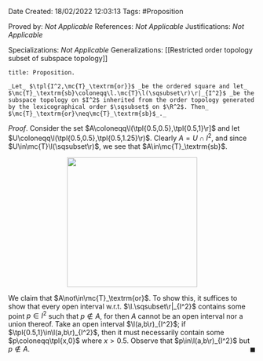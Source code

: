 <div class="topSpace"></div>

Date Created: 18/02/2022 12:03:13
Tags: #Proposition

Proved by: _Not Applicable_
References: _Not Applicable_
Justifications: _Not Applicable_

Specializations: _Not Applicable_
Generalizations: [[Restricted order topology subset of subspace topology]]

``` ad-Proposition
title: Proposition.

_Let_ $\tpl{I^2,\mc{T}_\textrm{or}}$ _be the ordered square and let_ $\mc{T}_\textrm{sb}\coloneqq\l.\mc{T}\l(\sqsubset\r)\r|_{I^2}$ _be the subspace topology on $I^2$ inherited from the order topology generated by the lexicographical order $\sqsubset$ on $\R^2$. Then_ $\mc{T}_\textrm{or}\neq\mc{T}_\textrm{sb}$_._

```

_Proof_. Consider the set $A\coloneqq\l(\tpl{0.5,0.5},\tpl{0.5,1}\r]$ and let $U\coloneqq\l(\tpl{0.5,0.5},\tpl{0.5,1.25}\r)$. Clearly $A=U\cap I^2$, and since $U\in\mc{T}\l(\sqsubset\r)$, we see that $A\in\mc{T}_\textrm{sb}$.

<center><img src="app://local/home/zhao/Dropbox/MathWiki/Images/2022-02-18_160458/image.svg", width=265></center>

We claim that $A\not\in\mc{T}_\textrm{or}$. To show this, it suffices to show that every open interval w.r.t. $\l.\sqsubset\r|_{I^2}$ contains some point $p\in I^2$ such that $p\not\in A$, for then $A$ cannot be an open interval nor a union thereof. Take an open interval $\l(a,b\r)_{I^2}$; if $\tpl{0.5,1}\in\l(a,b\r)_{I^2}$, then it must necessarily contain some $p\coloneqq\tpl{x,0}$ where $x>0.5$. Observe that $p\in\l(a,b\r)_{I^2}$ but $p\not\in A$.<span style="float:right;">$\blacksquare$</span>

